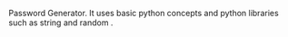 Password Generator. It uses basic  python concepts and python libraries such as string and random .
